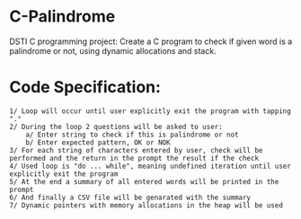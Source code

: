 # C-Palindrome
DSTI C programming project: Create a C program to check if given word is a palindrome or not, using dynamic allocations and stack.

# Code Specification:
	1/ Loop will occur until user explicitly exit the program with tapping "."
	2/ During the loop 2 questions will be asked to user:
		a/ Enter string to check if this is palindrome or not
		b/ Enter expected pattern, OK or NOK
	3/ For each string of characters entered by user, check will be performed and the return in the prompt the result if the check
	4/ Used loop is "do ... while", meaning undefined iteration until user explicitly exit the program
	5/ At the end a summary of all entered words will be printed in the prompt
	6/ And finally a CSV file will be genarated with the summary
	7/ Dynamic pointers with memory allocations in the heap will be used
